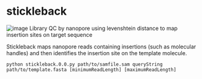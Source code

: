 # stickleback
![image](https://user-images.githubusercontent.com/10180619/177040107-ba9fc8ca-4571-42a1-a81c-9f52d4a48cb7.png)
Library QC by nanopore using levenshtein distance to map insertion sites on target sequence

Stickleback maps nanopore reads containing insertions (such as molecular handles) and then identifies the insertion site on the template molecule. 

```
python stickleback.0.0.py path/to/samfile.sam queryString path/to/template.fasta [minimumReadLength] [maximumReadLength]
```

